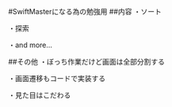 #SwiftMasterになる為の勉強用
##内容
  ・ソート
  
  ・探索
  
  ・and more...
  
##その他
  ・ぼっち作業だけど画面は全部分割する
  
  ・画面遷移もコードで実装する
  
  ・見た目はこだわる

